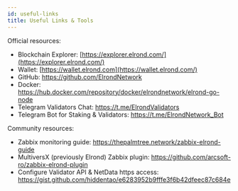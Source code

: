 ```yaml
---
id: useful-links
title: Useful Links & Tools
---
```


Official resources:

- Blockchain Explorer: [https://explorer.elrond.com/](https://explorer.elrond.com/)
- Wallet: [https://wallet.elrond.com](https://wallet.elrond.com/)
- GitHub: https://github.com/ElrondNetwork
- Docker: https://hub.docker.com/repository/docker/elrondnetwork/elrond-go-node
- Telegram Validators Chat: https://t.me/ElrondValidators
- Telegram Bot for Staking & Validators: https://t.me/ElrondNetwork_Bot

Community resources:

- Zabbix monitoring guide: https://thepalmtree.network/zabbix-elrond-guide
- MultiversX (previously Elrond) Zabbix plugin: https://github.com/arcsoft-ro/zabbix-elrond-plugin
- Configure Validator API & NetData https access: https://gist.github.com/hiddentao/e6283952b9fffe3f6b42dfeec87c684e

